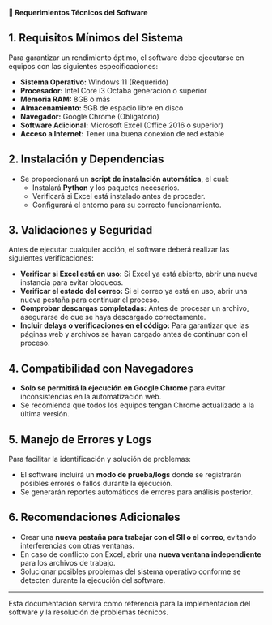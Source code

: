 **📌 Requerimientos Técnicos del Software**

## **1. Requisitos Mínimos del Sistema**
Para garantizar un rendimiento óptimo, el software debe ejecutarse en equipos con las siguientes especificaciones:

- **Sistema Operativo:** Windows 11 (Requerido)
- **Procesador:** Intel Core i3 Octaba generacion o superior
- **Memoria RAM:** 8GB o más
- **Almacenamiento:** 5GB de espacio libre en disco
- **Navegador:** Google Chrome (Obligatorio)
- **Software Adicional:** Microsoft Excel (Office 2016 o superior)
- **Acceso a Internet:** Tener una buena conexion de red estable

## **2. Instalación y Dependencias**
- Se proporcionará un **script de instalación automática**, el cual:
  - Instalará **Python** y los paquetes necesarios.
  - Verificará si Excel está instalado antes de proceder.
  - Configurará el entorno para su correcto funcionamiento.

## **3. Validaciones y Seguridad**
Antes de ejecutar cualquier acción, el software deberá realizar las siguientes verificaciones:

- **Verificar si Excel está en uso:** Si Excel ya está abierto, abrir una nueva instancia para evitar bloqueos.
- **Verificar el estado del correo:** Si el correo ya está en uso, abrir una nueva pestaña para continuar el proceso.
- **Comprobar descargas completadas:** Antes de procesar un archivo, asegurarse de que se haya descargado correctamente.
- **Incluir delays o verificaciones en el código:** Para garantizar que las páginas web y archivos se hayan cargado antes de continuar con el proceso.

## **4. Compatibilidad con Navegadores**
- **Solo se permitirá la ejecución en Google Chrome** para evitar inconsistencias en la automatización web.
- Se recomienda que todos los equipos tengan Chrome actualizado a la última versión.

## **5. Manejo de Errores y Logs**
Para facilitar la identificación y solución de problemas:

- El software incluirá un **modo de prueba/logs** donde se registrarán posibles errores o fallos durante la ejecución.
- Se generarán reportes automáticos de errores para análisis posterior.

## **6. Recomendaciones Adicionales**
- Crear una **nueva pestaña para trabajar con el SII o el correo**, evitando interferencias con otras ventanas.
- En caso de conflicto con Excel, abrir una **nueva ventana independiente** para los archivos de trabajo.
- Solucionar posibles problemas del sistema operativo conforme se detecten durante la ejecución del software.

---
Esta documentación servirá como referencia para la implementación del software y la resolución de problemas técnicos.

